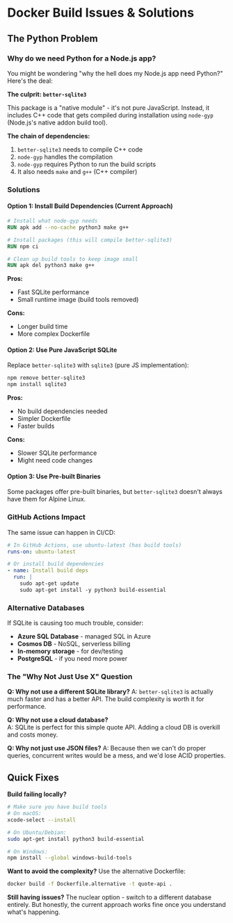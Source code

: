 # Docker Build Issues & Solutions

## The Python Problem

### Why do we need Python for a Node.js app?

You might be wondering "why the hell does my Node.js app need Python?" Here's the deal:

**The culprit: `better-sqlite3`**

This package is a "native module" - it's not pure JavaScript. Instead, it includes C++ code that gets compiled during installation using `node-gyp` (Node.js's native addon build tool).

**The chain of dependencies:**
1. `better-sqlite3` needs to compile C++ code
2. `node-gyp` handles the compilation
3. `node-gyp` requires Python to run the build scripts
4. It also needs `make` and `g++` (C++ compiler)

### Solutions

#### Option 1: Install Build Dependencies (Current Approach)
```dockerfile
# Install what node-gyp needs
RUN apk add --no-cache python3 make g++

# Install packages (this will compile better-sqlite3)
RUN npm ci

# Clean up build tools to keep image small
RUN apk del python3 make g++
```

**Pros:**
- Fast SQLite performance
- Small runtime image (build tools removed)

**Cons:**  
- Longer build time
- More complex Dockerfile

#### Option 2: Use Pure JavaScript SQLite
Replace `better-sqlite3` with `sqlite3` (pure JS implementation):

```bash
npm remove better-sqlite3
npm install sqlite3
```

**Pros:**
- No build dependencies needed
- Simpler Dockerfile
- Faster builds

**Cons:**
- Slower SQLite performance
- Might need code changes

#### Option 3: Use Pre-built Binaries
Some packages offer pre-built binaries, but `better-sqlite3` doesn't always have them for Alpine Linux.

### GitHub Actions Impact

The same issue can happen in CI/CD:

```yaml
# In GitHub Actions, use ubuntu-latest (has build tools)
runs-on: ubuntu-latest

# Or install build dependencies
- name: Install build deps
  run: |
    sudo apt-get update
    sudo apt-get install -y python3 build-essential
```

### Alternative Databases

If SQLite is causing too much trouble, consider:

- **Azure SQL Database** - managed SQL in Azure
- **Cosmos DB** - NoSQL, serverless billing  
- **In-memory storage** - for dev/testing
- **PostgreSQL** - if you need more power

### The "Why Not Just Use X" Question

**Q: Why not use a different SQLite library?**
A: `better-sqlite3` is actually much faster and has a better API. The build complexity is worth it for performance.

**Q: Why not use a cloud database?**  
A: SQLite is perfect for this simple quote API. Adding a cloud DB is overkill and costs money.

**Q: Why not just use JSON files?**
A: Because then we can't do proper queries, concurrent writes would be a mess, and we'd lose ACID properties.

## Quick Fixes

**Build failing locally?**
```bash
# Make sure you have build tools
# On macOS:
xcode-select --install

# On Ubuntu/Debian:
sudo apt-get install python3 build-essential

# On Windows:
npm install --global windows-build-tools
```

**Want to avoid the complexity?**
Use the alternative Dockerfile:
```bash
docker build -f Dockerfile.alternative -t quote-api .
```

**Still having issues?**
The nuclear option - switch to a different database entirely. But honestly, the current approach works fine once you understand what's happening.
